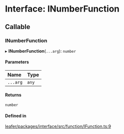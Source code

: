 # Interface: INumberFunction

## Callable

### INumberFunction

▸ **INumberFunction**(`...arg`): `number`

#### Parameters

| Name | Type |
| :------ | :------ |
| `...arg` | `any` |

#### Returns

`number`

#### Defined in

[leafer/packages/interface/src/function/IFunction.ts:9](https://github.com/leaferjs/leafer/blob/4821e21/packages/interface/src/function/IFunction.ts#L9)
